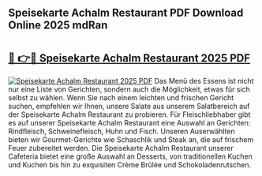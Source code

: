## Speisekarte Achalm Restaurant PDF Download Online 2025 mdRan

# <h2><a href="http://gc5tj4x.nevu.top/?p=Speisekarte+Achalm+Restaurant">🔗 👉🔴 Speisekarte Achalm Restaurant 2025 PDF</a></h2>

[![Speisekarte Achalm Restaurant 2025 PDF](https://i.imgur.com/dBaPXMq.png)](http://gc5tj4x.nevu.top/?p=Speisekarte+Achalm+Restaurant)
Das Menü des Essens ist nicht nur eine Liste von Gerichten, sondern auch die Möglichkeit, etwas für sich selbst zu wählen. Wenn Sie nach einem leichten und frischen Gericht suchen, empfehlen wir Ihnen, unsere Salate aus unserem Salatbereich auf der Speisekarte Achalm Restaurant zu probieren. Für Fleischliebhaber gibt es auf unserer Speisekarte Achalm Restaurant eine Auswahl an Gerichten: Rindfleisch, Schweinefleisch, Huhn und Fisch. Unseren Auserwählten bieten wir Gourmet-Gerichte wie Schaschlik und Steak an, die auf frischem Feuer zubereitet werden. Die Speisekarte Achalm Restaurant unserer Cafeteria bietet eine große Auswahl an Desserts, von traditionellen Kuchen und Kuchen bis hin zu exquisiten Crème Brûlée und Schokoladenrutschen.
